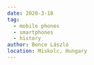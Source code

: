 ```yaml
---
date: 2020-3-18
tag: 
  - mobile phones
  - smartphones
  - history
author: Bence László
location: Miskolc, Hungary
---
```


